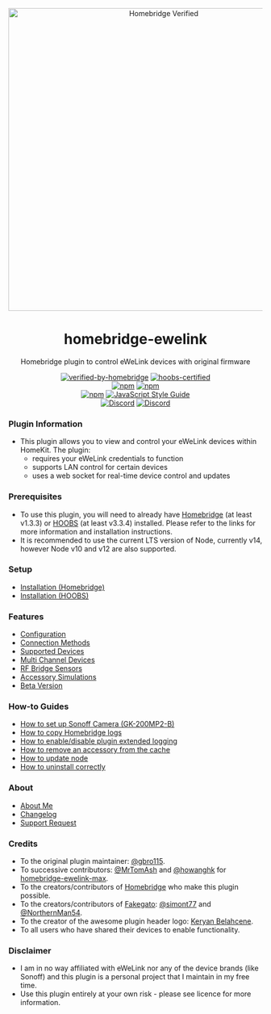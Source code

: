 <p align="center">
   <a href="https://github.com/bwp91/homebridge-ewelink"><img alt="Homebridge Verified" src="https://user-images.githubusercontent.com/43026681/101325266-63126600-3863-11eb-9382-4a2924f0e540.png" width="600px"></a>
</p>
<span align="center">
  
# homebridge-ewelink 

Homebridge plugin to control eWeLink devices with original firmware

[![verified-by-homebridge](https://badgen.net/badge/homebridge/verified/purple)](https://github.com/homebridge/homebridge/wiki/Verified-Plugins)
[![hoobs-certified](https://badgen.net/badge/HOOBS/Certified/yellow)](https://plugins.hoobs.org/plugin/homebridge-ewelink)   
[![npm](https://img.shields.io/npm/v/homebridge-ewelink/latest?label=latest)](https://www.npmjs.com/package/homebridge-ewelink)
[![npm](https://img.shields.io/npm/v/homebridge-ewelink/beta?label=beta)](https://github.com/bwp91/homebridge-ewelink/wiki/Beta-Version)   
[![npm](https://img.shields.io/npm/dt/homebridge-ewelink)](https://www.npmjs.com/package/homebridge-ewelink)
[![JavaScript Style Guide](https://img.shields.io/badge/code_style-standard-brightgreen.svg)](https://standardjs.com)   
[![Discord](https://img.shields.io/discord/784827113378676736?color=728ED5&logo=discord&label=bwp91-discord)](https://discord.com/channels/784827113378676736/784827113378676739)
[![Discord](https://img.shields.io/discord/432663330281226270?color=728ED5&logo=discord&label=hb-discord)](https://discord.com/channels/432663330281226270/742733745743855627)

</span>


### Plugin Information
* This plugin allows you to view and control your eWeLink devices within HomeKit. The plugin:
  * requires your eWeLink credentials to function
  * supports LAN control for certain devices
  * uses a web socket for real-time device control and updates

### Prerequisites
* To use this plugin, you will need to already have [Homebridge](https://homebridge.io) (at least v1.3.3) or [HOOBS](https://hoobs.org) (at least v3.3.4) installed. Please refer to the links for more information and installation instructions.
* It is recommended to use the current LTS version of Node, currently v14, however Node v10 and v12 are also supported.

### Setup
* [Installation (Homebridge)](https://github.com/bwp91/homebridge-ewelink/wiki/Installation-(Homebridge))
* [Installation (HOOBS)](https://github.com/bwp91/homebridge-ewelink/wiki/Installation-(HOOBS))

### Features
* [Configuration](https://github.com/bwp91/homebridge-ewelink/wiki/Configuration)
* [Connection Methods](https://github.com/bwp91/homebridge-ewelink/wiki/Connection-Methods)
* [Supported Devices](https://github.com/bwp91/homebridge-ewelink/wiki/Supported-Devices)
* [Multi Channel Devices](https://github.com/bwp91/homebridge-ewelink/wiki/Multi-Channel-Devices)
* [RF Bridge Sensors](https://github.com/bwp91/homebridge-ewelink/wiki/RF-Bridge-Sensors)
* [Accessory Simulations](https://github.com/bwp91/homebridge-ewelink/wiki/Accessory-Simulations)
* [Beta Version](https://github.com/bwp91/homebridge-ewelink/wiki/Beta-Version)

### How-to Guides
* [How to set up Sonoff Camera (GK-200MP2-B)](https://github.com/bwp91/homebridge-ewelink/wiki/How-to-set-up-Sonoff-Camera)
* [How to copy Homebridge logs](https://github.com/bwp91/homebridge-ewelink/wiki/How-to-copy-Homebridge-logs)
* [How to enable/disable plugin extended logging](https://github.com/bwp91/homebridge-ewelink/wiki/How-to-enable-disable-plugin-extended-logging)
* [How to remove an accessory from the cache](https://github.com/bwp91/homebridge-ewelink/wiki/How-to-remove-an-accessory-from-the-cache)
* [How to update node](https://github.com/bwp91/homebridge-ewelink/wiki/How-to-update-node)
* [How to uninstall correctly](https://github.com/bwp91/homebridge-ewelink/wiki/How-to-uninstall-correctly)

### About
* [About Me](https://github.com/sponsors/bwp91)
* [Changelog](https://github.com/bwp91/homebridge-ewelink/releases)
* [Support Request](https://github.com/bwp91/homebridge-ewelink/issues/new/choose)

### Credits
* To the original plugin maintainer: [@gbro115](https://github.com/gbro115).
* To successive contributors: [@MrTomAsh](https://github.com/MrTomAsh) and [@howanghk](https://github.com/howanghk) for [homebridge-ewelink-max](https://github.com/howanghk/homebridge-ewelink).
* To the creators/contributors of [Homebridge](https://homebridge.io) who make this plugin possible.
* To the creators/contributors of [Fakegato](https://github.com/simont77/fakegato-history): [@simont77](https://github.com/simont77) and [@NorthernMan54](https://github.com/NorthernMan54).
* To the creator of the awesome plugin header logo: [Keryan Belahcene](https://www.instagram.com/keryan.me).
* To all users who have shared their devices to enable functionality.

### Disclaimer
* I am in no way affiliated with eWeLink nor any of the device brands (like Sonoff) and this plugin is a personal project that I maintain in my free time.
* Use this plugin entirely at your own risk - please see licence for more information.
